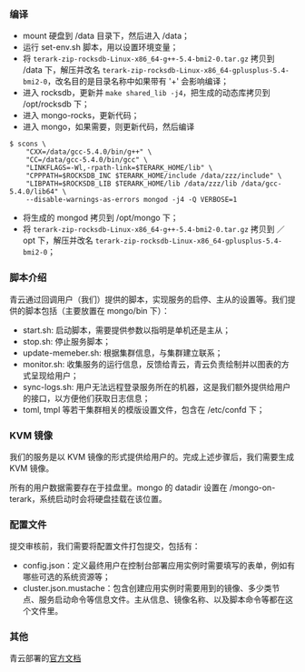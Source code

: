 ### 编译

- mount 硬盘到 /data 目录下，然后进入 /data；
- 运行 set-env.sh 脚本，用以设置环境变量；
- 将 ```terark-zip-rocksdb-Linux-x86_64-g++-5.4-bmi2-0.tar.gz``` 拷贝到 /data 下，解压并改名 ```terark-zip-rocksdb-Linux-x86_64-gplusplus-5.4-bmi2-0```，改名目的是目录名称中如果带有 '+' 会影响编译；
- 进入 rocksdb，更新并 ```make shared_lib -j4```，把生成的动态库拷贝到 /opt/rocksdb 下；
- 进入 mongo-rocks，更新代码；
- 进入 mongo，如果需要，则更新代码，然后编译

```
$ scons \
	"CXX=/data/gcc-5.4.0/bin/g++" \
	"CC=/data/gcc-5.4.0/bin/gcc" \
	"LINKFLAGS=-Wl,-rpath-link=$TERARK_HOME/lib" \
	"CPPPATH=$ROCKSDB_INC $TERARK_HOME/include /data/zzz/include" \
	"LIBPATH=$ROCKSDB_LIB $TERARK_HOME/lib /data/zzz/lib /data/gcc-5.4.0/lib64" \
	--disable-warnings-as-errors mongod -j4 -Q VERBOSE=1
```

- 将生成的 mongod 拷贝到 /opt/mongo 下；
- 将 ```terark-zip-rocksdb-Linux-x86_64-g++-5.4-bmi2-0.tar.gz``` 拷贝到 ／opt 下，解压并改名 ```terark-zip-rocksdb-Linux-x86_64-gplusplus-5.4-bmi2-0```；


### 脚本介绍

青云通过回调用户（我们）提供的脚本，实现服务的启停、主从的设置等。我们提供的脚本包括（主要放置在 mongo/bin 下）：

- start.sh: 启动脚本，需要提供参数以指明是单机还是主从；
- stop.sh: 停止服务脚本；
- update-memeber.sh: 根据集群信息，与集群建立联系；
- monitor.sh: 收集服务的运行信息，反馈给青云，青云负责绘制并以图表的方式呈现给用户；
- sync-logs.sh: 用户无法远程登录服务所在的机器，这是我们额外提供给用户的接口，以方便他们获取日志信息；
- toml, tmpl 等若干集群相关的模版设置文件，包含在 /etc/confd 下；

### KVM 镜像

我们的服务是以 KVM 镜像的形式提供给用户的。完成上述步骤后，我们需要生成 KVM 镜像。

所有的用户数据需要存在于挂盘里。mongo 的 datadir 设置在 /mongo-on-terark，系统启动时会将硬盘挂载在该位置。

### 配置文件

提交审核前，我们需要将配置文件打包提交，包括有：

- config.json：定义最终用户在控制台部署应用实例时需要填写的表单，例如有哪些可选的系统资源等；
- cluster.json.mustache：包含创建应用实例时需要用到的镜像、多少类节点、服务启动命令等信息文件。主从信息、镜像名称、以及脚本命令等都在这个文件里。

### 其他

青云部署的[官方文档](https://appcenter-docs.qingcloud.com/developer-guide/)









